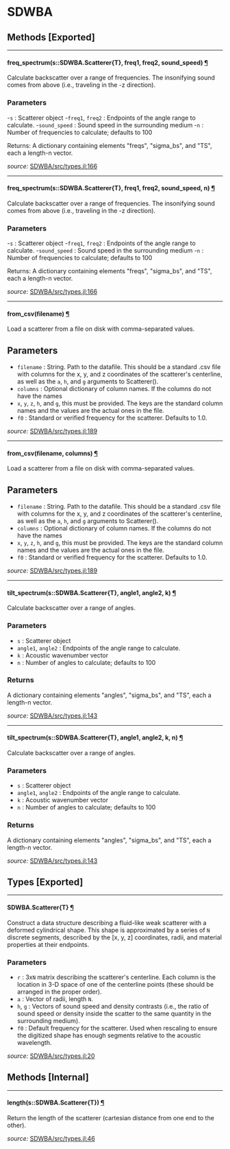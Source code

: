 # SDWBA


## Methods [Exported]

---

<a id="method__freq_spectrum.1" class="lexicon_definition"></a>
#### freq_spectrum(s::SDWBA.Scatterer{T},  freq1,  freq2,  sound_speed) [¶](#method__freq_spectrum.1)
Calculate backscatter over a range of frequencies.  The insonifying sound comes
from above (i.e., traveling in the -z direction).

### Parameters
-`s` : Scatterer object
-`freq1`, `freq2` : Endpoints of the angle range to calculate.
-`sound_speed` : Sound speed in the surrounding medium
-`n` : Number of frequencies to calculate; defaults to 100

Returns: A dictionary containing elements "freqs", "sigma_bs", and "TS",
	each a length-n vector.


*source:*
[SDWBA/src/types.jl:166](https://github.com/ElOceanografo/SDWBA.jl/tree/a672b267aec8c1857022ec5e4c34b6621ff12cbf/src/types.jl#L166)

---

<a id="method__freq_spectrum.2" class="lexicon_definition"></a>
#### freq_spectrum(s::SDWBA.Scatterer{T},  freq1,  freq2,  sound_speed,  n) [¶](#method__freq_spectrum.2)
Calculate backscatter over a range of frequencies.  The insonifying sound comes
from above (i.e., traveling in the -z direction).

### Parameters
-`s` : Scatterer object
-`freq1`, `freq2` : Endpoints of the angle range to calculate.
-`sound_speed` : Sound speed in the surrounding medium
-`n` : Number of frequencies to calculate; defaults to 100

Returns: A dictionary containing elements "freqs", "sigma_bs", and "TS",
	each a length-n vector.


*source:*
[SDWBA/src/types.jl:166](https://github.com/ElOceanografo/SDWBA.jl/tree/a672b267aec8c1857022ec5e4c34b6621ff12cbf/src/types.jl#L166)

---

<a id="method__from_csv.1" class="lexicon_definition"></a>
#### from_csv(filename) [¶](#method__from_csv.1)
Load a scatterer from a file on disk with comma-separated values.

## Parameters
- `filename` : String.  Path to the datafile.  This should be a standard .csv file 
with columns for the x, y, and z coordinates of the scatterer's centerline, as well
as the `a`, `h`, and `g` arguments to Scatterer().
- `columns` : Optional dictionary of column names. If the columns do not have the names 
- `x`, `y`, `z`, `h`, and `g`, this must be provided.  The keys are the standard column
names and the values are the actual ones in the file.
- `f0` : Standard or verified frequency for the scatterer.  Defaults to 1.0.


*source:*
[SDWBA/src/types.jl:189](https://github.com/ElOceanografo/SDWBA.jl/tree/a672b267aec8c1857022ec5e4c34b6621ff12cbf/src/types.jl#L189)

---

<a id="method__from_csv.2" class="lexicon_definition"></a>
#### from_csv(filename,  columns) [¶](#method__from_csv.2)
Load a scatterer from a file on disk with comma-separated values.

## Parameters
- `filename` : String.  Path to the datafile.  This should be a standard .csv file 
with columns for the x, y, and z coordinates of the scatterer's centerline, as well
as the `a`, `h`, and `g` arguments to Scatterer().
- `columns` : Optional dictionary of column names. If the columns do not have the names 
- `x`, `y`, `z`, `h`, and `g`, this must be provided.  The keys are the standard column
names and the values are the actual ones in the file.
- `f0` : Standard or verified frequency for the scatterer.  Defaults to 1.0.


*source:*
[SDWBA/src/types.jl:189](https://github.com/ElOceanografo/SDWBA.jl/tree/a672b267aec8c1857022ec5e4c34b6621ff12cbf/src/types.jl#L189)

---

<a id="method__tilt_spectrum.1" class="lexicon_definition"></a>
#### tilt_spectrum(s::SDWBA.Scatterer{T},  angle1,  angle2,  k) [¶](#method__tilt_spectrum.1)
Calculate backscatter over a range of angles.

### Parameters

- `s` : Scatterer object
- `angle1`, `angle2` : Endpoints of the angle range to calculate.
- `k` : Acoustic wavenumber vector
- `n` : Number of angles to calculate; defaults to 100

### Returns

A dictionary containing elements "angles", "sigma_bs", and "TS",
each a length-n vector.


*source:*
[SDWBA/src/types.jl:143](https://github.com/ElOceanografo/SDWBA.jl/tree/a672b267aec8c1857022ec5e4c34b6621ff12cbf/src/types.jl#L143)

---

<a id="method__tilt_spectrum.2" class="lexicon_definition"></a>
#### tilt_spectrum(s::SDWBA.Scatterer{T},  angle1,  angle2,  k,  n) [¶](#method__tilt_spectrum.2)
Calculate backscatter over a range of angles.

### Parameters

- `s` : Scatterer object
- `angle1`, `angle2` : Endpoints of the angle range to calculate.
- `k` : Acoustic wavenumber vector
- `n` : Number of angles to calculate; defaults to 100

### Returns

A dictionary containing elements "angles", "sigma_bs", and "TS",
each a length-n vector.


*source:*
[SDWBA/src/types.jl:143](https://github.com/ElOceanografo/SDWBA.jl/tree/a672b267aec8c1857022ec5e4c34b6621ff12cbf/src/types.jl#L143)

## Types [Exported]

---

<a id="type__scatterer.1" class="lexicon_definition"></a>
#### SDWBA.Scatterer{T} [¶](#type__scatterer.1)
Construct a data structure describing a fluid-like weak scatterer with a deformed
cylindrical shape.  This shape is approximated by a series of `N` discrete segments,
described by the [x, y, z] coordinates, radii, and material properties at their
endpoints.

### Parameters
- `r` : 3x`N` matrix describing the scatterer's centerline.  Each column is the 
location in 3-D space of one of the centerline points (these should be arranged 
in the proper order).
- `a` : Vector of radii, length `N`.
- `h`, `g` : Vectors of sound speed and density contrasts (i.e., the ratio
of sound speed or density inside the scatter to the same quantity in the
surrounding medium).
- `f0` : Default frequency for the scatterer.  Used when rescaling to ensure
the digitized shape has enough segments relative to the acoustic wavelength.



*source:*
[SDWBA/src/types.jl:20](https://github.com/ElOceanografo/SDWBA.jl/tree/a672b267aec8c1857022ec5e4c34b6621ff12cbf/src/types.jl#L20)


## Methods [Internal]

---

<a id="method__length.1" class="lexicon_definition"></a>
#### length(s::SDWBA.Scatterer{T}) [¶](#method__length.1)
Return the length of the scatterer (cartesian distance from one end to the other).


*source:*
[SDWBA/src/types.jl:46](https://github.com/ElOceanografo/SDWBA.jl/tree/a672b267aec8c1857022ec5e4c34b6621ff12cbf/src/types.jl#L46)

